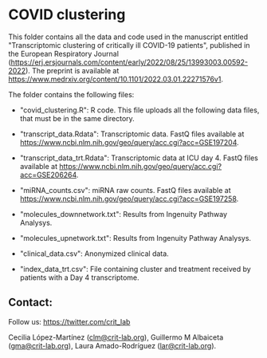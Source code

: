 # COVID clustering
This folder contains all the data and code used in the manuscript entitled "Transcriptomic clustering of critically ill COVID-19 patients", published in the European Respiratory Journal (https://erj.ersjournals.com/content/early/2022/08/25/13993003.00592-2022). The preprint is available at https://www.medrxiv.org/content/10.1101/2022.03.01.22271576v1.

The folder contains the following files:

- "covid_clustering.R": R code. This file uploads all the following data files, that must be in the same directory.

- "transcript_data.Rdata": Transcriptomic data. FastQ files available at https://www.ncbi.nlm.nih.gov/geo/query/acc.cgi?acc=GSE197204.

- "transcript_data_trt.Rdata": Transcriptomic data at ICU day 4. FastQ files available at https://www.ncbi.nlm.nih.gov/geo/query/acc.cgi?acc=GSE206264.

- "miRNA_counts.csv": miRNA raw counts. FastQ files available at https://www.ncbi.nlm.nih.gov/geo/query/acc.cgi?acc=GSE197258.

- "molecules_downnetwork.txt": Results from Ingenuity Pathway Analysys.

- "molecules_upnetwork.txt": Results from Ingenuity Pathway Analysys.

- "clinical_data.csv": Anonymized clinical data.

- "index_data_trt.csv": File containing cluster and treatment received by patients with a Day 4 transcriptome.

## Contact: 

Follow us: https://twitter.com/crit_lab

Cecilia López-Martínez (clm@crit-lab.org), Guillermo M Albaiceta (gma@crit-lab.org), Laura Amado-Rodríguez (lar@crit-lab.org).
